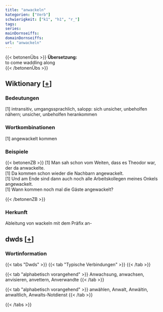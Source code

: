 ```yaml
---
title: "anwackeln"
kategorien: ["Verb"]
schwierigkeit: ["k1", "h1", "r_"]
tags:
series:
mainDornseiffs:
domainDornseiffs:
url: "anwackeln"
---
```


{{< betonenÜbs >}}
**Übersetzung:**  
to come waddling along  
{{< /betonenÜbs >}}

## Wiktionary [[+](https://de.wiktionary.org/wiki/anwackeln)]

### Bedeutungen
[1] intransitiv, umgangssprachlich, salopp: sich unsicher, unbeholfen nähern; unsicher, unbeholfen herankommen  

### Wortkombinationen
[1] angewackelt kommen  

### Beispiele
{{< betonenZB >}}
[1] Man sah schon vom Weiten, dass es Theodor war, der da anwackelte.  
[1] Da kommen schon wieder die Nachbarn angewackelt.  
[1] Und am Ende sind dann auch noch alle Arbeitskollegen meines Onkels angewackelt.  
[1] Wann kommen noch mal die Gäste angewackelt?  

{{< /betonenZB >}}
### Herkunft
Ableitung von wackeln mit dem Präfix an-  



## dwds [[+](https://www.dwds.de/wb/anwackeln)]

### Wortinformation
{{< tabs "Dwds" >}}
{{< tab "Typische Verbindungen" >}}
{{< /tab >}}

{{< tab "alphabetisch vorangehend" >}}
Anwachsung, anwachsen, anvisieren, anvettern, Anverwandte
{{< /tab >}}

{{< tab "alphabetisch vorangehend" >}}
anwählen, Anwalt, Anwältin, anwaltlich, Anwalts-Notdienst
{{< /tab >}}

{{< /tabs >}}

